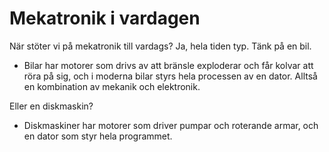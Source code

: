 # Mekatronik i vardagen

När stöter vi på mekatronik till vardags? Ja, hela tiden typ. Tänk på en bil.
- Bilar har motorer som drivs av att bränsle exploderar och får kolvar att röra på sig, och i moderna bilar styrs hela processen av en dator. Alltså en kombination av mekanik och elektronik.

Eller en diskmaskin?
- Diskmaskiner har motorer som driver pumpar och roterande armar, och en dator som styr hela programmet.
